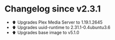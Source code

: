 # Changelog since v2.3.1
- :arrow_up: Upgrades Plex Media Server to 1.19.1.2645 
- :arrow_up: Upgrades uuid-runtime to 2.31.1-0.4ubuntu3.6 
- :arrow_up: Upgrades base image to v5.1.0 

